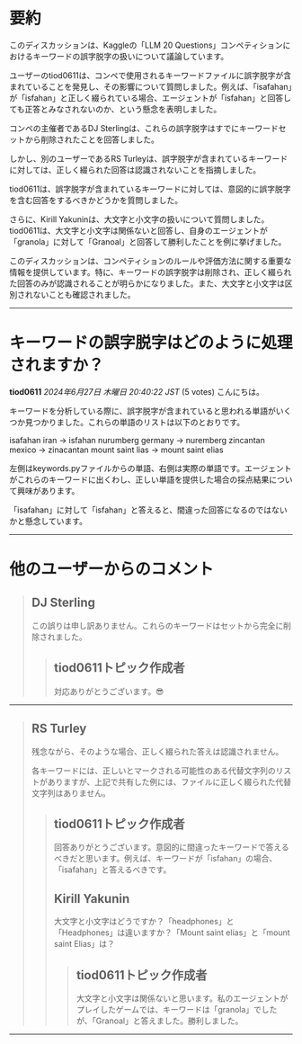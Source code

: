 # 要約 
このディスカッションは、Kaggleの「LLM 20 Questions」コンペティションにおけるキーワードの誤字脱字の扱いについて議論しています。

ユーザーのtiod0611は、コンペで使用されるキーワードファイルに誤字脱字が含まれていることを発見し、その影響について質問しました。例えば、「isafahan」が「isfahan」と正しく綴られている場合、エージェントが「isfahan」と回答しても正答とみなされないのか、という懸念を表明しました。

コンペの主催者であるDJ Sterlingは、これらの誤字脱字はすでにキーワードセットから削除されたことを回答しました。

しかし、別のユーザーであるRS Turleyは、誤字脱字が含まれているキーワードに対しては、正しく綴られた回答は認識されないことを指摘しました。

tiod0611は、誤字脱字が含まれているキーワードに対しては、意図的に誤字脱字を含む回答をするべきかどうかを質問しました。

さらに、Kirill Yakuninは、大文字と小文字の扱いについて質問しました。tiod0611は、大文字と小文字は関係ないと回答し、自身のエージェントが「granola」に対して「Granoal」と回答して勝利したことを例に挙げました。

このディスカッションは、コンペティションのルールや評価方法に関する重要な情報を提供しています。特に、キーワードの誤字脱字は削除され、正しく綴られた回答のみが認識されることが明らかになりました。また、大文字と小文字は区別されないことも確認されました。


---
# キーワードの誤字脱字はどのように処理されますか？

**tiod0611** *2024年6月27日 木曜日 20:40:22 JST* (5 votes)
こんにちは。

キーワードを分析している際に、誤字脱字が含まれていると思われる単語がいくつか見つかりました。これらの単語のリストは以下のとおりです。

isafahan iran → isfahan
nurumberg germany → nuremberg
zincantan mexico → zinacantan
mount saint lias → mount saint elias

左側はkeywords.pyファイルからの単語、右側は実際の単語です。エージェントがこれらのキーワードに出くわし、正しい単語を提供した場合の採点結果について興味があります。

「isafahan」に対して「isfahan」と答えると、間違った回答になるのではないかと懸念しています。

---
# 他のユーザーからのコメント

> ## DJ Sterling
> 
> この誤りは申し訳ありません。これらのキーワードはセットから完全に削除されました。
> 
> 
> 
> > ## tiod0611トピック作成者
> > 
> > 対応ありがとうございます。😎
> > 
> > 
> > 
---
> ## RS Turley
> 
> 残念ながら、そのような場合、正しく綴られた答えは認識されません。
> 
> 各キーワードには、正しいとマークされる可能性のある代替文字列のリストがありますが、上記で共有した例には、ファイルに正しく綴られた代替文字列はありません。
> 
> 
> 
> > ## tiod0611トピック作成者
> > 
> > 回答ありがとうございます。意図的に間違ったキーワードで答えるべきだと思います。例えば、キーワードが「isfahan」の場合、「isafahan」と答えるべきです。
> > 
> > 
> > 
> > ## Kirill Yakunin
> > 
> > 大文字と小文字はどうですか？「headphones」と「Headphones」は違いますか？「Mount saint elias」と「mount saint Elias」は？
> > 
> > 
> > 
> > > ## tiod0611トピック作成者
> > > 
> > > 大文字と小文字は関係ないと思います。私のエージェントがプレイしたゲームでは、キーワードは「granola」でしたが、「Granoal」と答えました。勝利しました。
> > > 
> > > 
> > > 
--- 

